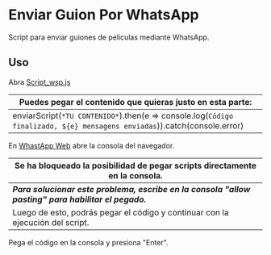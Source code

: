 # Enviar Guion Por WhatsApp

Script para enviar guiones de peliculas mediante WhatsApp.

## Uso

Abra [Script_wsp.js](https://github.com/kevinmaar/Script-Guion-Shrek-2-En-Whatsapp/blob/main/Script_wsp.js)

| Puedes pegar el contenido que quieras justo en esta parte:                            |
|----------------------------------------------|
| enviarScript(`*TU CONTENIDO*`).then(e => console.log(`Código finalizado, ${e} mensagens enviadas`)).catch(console.error) |

En [WhastApp Web](https://web.whatsapp.com/) abre la consola del navegador.

|   Se ha bloqueado la posibilidad de pegar scripts directamente en la consola.|
|--|
|  ***Para solucionar este problema, escribe en la consola "allow pasting" para habilitar el pegado.***| 
|Luego de esto, podrás pegar el código y continuar con la ejecución del script.|


Pega el código en la consola y presiona "Enter".
